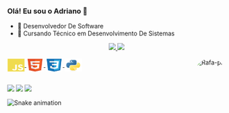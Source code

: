 ### Olá! Eu sou o Adriano 👋



- 🔭 Desenvolvedor De Software
- 🌱 Cursando Técnico em Desenvolvimento De Sistemas

<div align="center">
  <a href="https://github.com/adriano-ramoss">
  <img height="190em"src="https://github-readme-stats.vercel.app/api?username=adriano-ramoss&show_icons=true&theme=algolia&include_all_commits=true&count_private=true"/>
  <img height="191em"  src="https://github-readme-stats.vercel.app/api/top-langs/?username=adriano-ramoss&layout=compact&langs_count=7&theme=algolia"/>
</div>
  
<div style="display: inline_block"><br>
  <img align="center" alt="adr-Js" height="30" width="40" src="https://raw.githubusercontent.com/devicons/devicon/master/icons/javascript/javascript-plain.svg">
  <img align="center" alt="adr-HTML" height="30" width="40" src="https://raw.githubusercontent.com/devicons/devicon/master/icons/html5/html5-original.svg">
  <img align="center" alt="adr-CSS" height="30" width="40" src="https://raw.githubusercontent.com/devicons/devicon/master/icons/css3/css3-original.svg">
  <img align="center" alt="adr-Python" height="30" width="40" src="https://raw.githubusercontent.com/devicons/devicon/master/icons/python/python-original.svg">
   <img align="right" alt="Rafa-pic" height="120" style="border-radius:50px;" src="https://media.discordapp.net/attachments/1051939203665117247/1051939245805289594/bleach-kon-bleach-wallpaper-preview.jpg?width=543&height=434">

</div>


  
  ##
 
<div> 
  <a href="https://www.instagram.com/adriano_ramoss7/" target="_blank"><img src="https://img.shields.io/badge/-Instagram-%23E4405F?style=for-the-badge&logo=instagram&logoColor=white" target="_blank"></a> 
  <a href = "mailto:adrianoramos2401@gmail.com"><img src="https://img.shields.io/badge/-Gmail-%23333?style=for-the-badge&logo=gmail&logoColor=white" target="_blank"></a>
  <a href="https://www.linkedin.com/in/adriano-ramoss" target="_blank"><img src="https://img.shields.io/badge/-LinkedIn-%230077B5?style=for-the-badge&logo=linkedin&logoColor=white" target="_blank"></a> 
 
  ![Snake animation](https://github.com/adriano-ramoss/adriano-ramoss/blob/output/github-contribution-grid-snake.svg)
 
</div>
  

